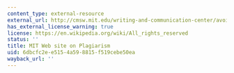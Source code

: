 ```yaml
---
content_type: external-resource
external_url: http://cmsw.mit.edu/writing-and-communication-center/avoiding-plagiarism/
has_external_license_warning: true
license: https://en.wikipedia.org/wiki/All_rights_reserved
status: ''
title: MIT Web site on Plagiarism
uid: 6dbcfc2e-e515-4a59-8815-f519cebe50ea
wayback_url: ''
---
```

